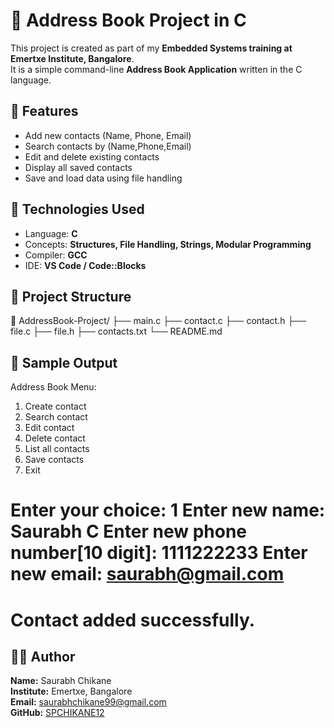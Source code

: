 # 📒 Address Book Project in C

This project is created as part of my **Embedded Systems training at Emertxe Institute, Bangalore**.  
It is a simple command-line **Address Book Application** written in the C language.


## 🚀 Features
- Add new contacts (Name, Phone, Email)
- Search contacts by (Name,Phone,Email)
- Edit and delete existing contacts
- Display all saved contacts
- Save and load data using file handling
  

## 🧰 Technologies Used
- Language: **C**
- Concepts: **Structures, File Handling, Strings, Modular Programming**
- Compiler: **GCC**
- IDE: **VS Code / Code::Blocks**


## 🧩 Project Structure
📂 AddressBook-Project/
├── main.c
├── contact.c
├── contact.h
├── file.c
├── file.h
├── contacts.txt
└── README.md

## 📸 Sample Output
Address Book Menu:
1. Create contact
2. Search contact
3. Edit contact
4. Delete contact
5. List all contacts
6. Save contacts
7. Exit

Enter your choice: 1
Enter new name: Saurabh C
Enter new phone number[10 digit]: 1111222233
Enter new email: saurabh@gmail.com
=================================================
Contact added successfully.
=================================================


## 👨‍💻 Author
**Name:** Saurabh Chikane  
**Institute:** Emertxe, Bangalore  
**Email:** saurabhchikane99@gmail.com  
**GitHub:** [SPCHIKANE12](https://github.com/SPCHIKANE12)

